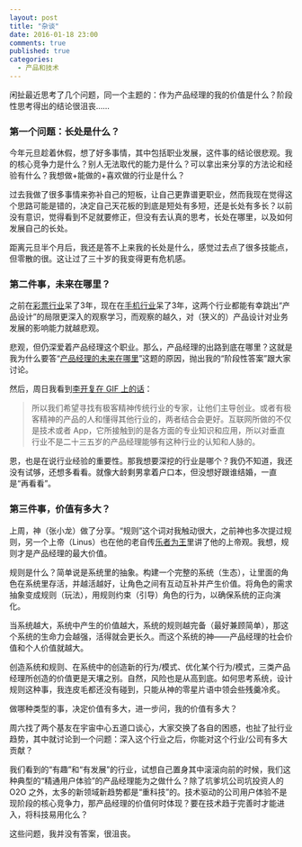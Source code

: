 ```yaml
---
layout: post
title: "杂谈"
date: 2016-01-18 23:00
comments: true
published: true
categories:
  - 产品和技术
---
```


闲扯最近思考了几个问题，同一个主题的：作为产品经理的我的价值是什么？阶段性思考得出的结论很沮丧……

### 第一个问题：长处是什么？
今年元旦趁着休假，想了好多事情，其中包括职业发展，这件事的结论很悲观。我的核心竞争力是什么？别人无法取代的能力是什么？可以拿出来分享的方法论和经验有什么？我想做+能做的+喜欢做的行业是什么？

过去我做了很多事情来弥补自己的短板，让自己更靠谱更职业，然而我现在觉得这个思路可能是错的，决定自己天花板的到底是短处有多短，还是长处有多长？以前没有意识，觉得看到不足就要修正，但没有去认真的思考，长处在哪里，以及如何发展自己的长处。

距离元旦半个月后，我还是答不上来我的长处是什么，感觉过去点了很多技能点，但零散的很。这让过了三十岁的我变得更有危机感。


### 第二件事，未来在哪里？

之前在[彩票行业](http://caipiao.taobao.com)呆了3年，现在在[手机行业](http://www.smartisan.com/)呆了3年，这两个行业都能有幸跳出“产品设计”的局限更深入的观察学习，而观察的越久，对（狭义的）产品设计对业务发展的影响能力就越悲观。

悲观，但仍深爱着产品经理这个职业。那么，产品经理的出路到底在哪里？这就是我为什么要答“[产品经理的未来在哪里](https://www.zhihu.com/question/27283535/answer/81172865)”这题的原因，抛出我的“阶段性答案”跟大家讨论。

然后，周日我看到[李开复在 GIF 上的话](http://www.geekpark.net/topics/214529)：

> 所以我们希望寻找有极客精神传统行业的专家，让他们主导创业。或者有极客精神的产品的人和懂得其他行业的，两者结合会更好。互联网所做的不仅是技术或者 App，它所接触到的是各方面的专业知识和应用，所以对垂直行业不是二十三五岁的产品经理能够有这种行业的认知和人脉的。

恩，也是在说行业经验的重要性。那我想要深挖的行业是哪个？我仍不知道，我还没有试够，还想多看看。就像大龄剩男拿着户口本，但没想好跟谁结婚，一直是“再看看”。

### 第三件事，价值有多大？

上周，神（张小龙）做了分享。“规则”这个词对我触动很大，之前神也多次提过规则，另一个上帝（Linus）也在他的老自传[乐者为王](https://book.douban.com/subject/1395123/)里讲了他的上帝观。我想，规则才是产品经理的最大价值。

规则是什么？简单说是系统里的抽象。构建一个完整的系统（生态），让里面的角色在系统里存活，并越活越好，让角色之间有互动互补并产生价值。将角色的需求抽象变成规则（玩法），用规则约束（引导）角色的行为，以确保系统的正向演化。

当系统越大，系统中产生的价值越大，系统的规则越完备（最好兼顾简单），那这个系统的生命力会越强，活得就会更长久。而这个系统的神——产品经理的社会价值和个人价值就越大。

创造系统和规则、在系统中的创造新的行为/模式、优化某个行为/模式，三类产品经理所创造的价值更是天壤之别。自然，风险也是从高到底。如何思考系统，设计规则这种事，我连皮毛都还没有碰到，只能从神的零星片语中领会些残羹冷炙。

做哪种类型的事，决定价值有多大，进一步问，我的价值有多大？

周六找了两个基友在宇宙中心五道口谈心，大家交换了各自的困惑，也扯了扯行业趋势，其中就讨论到一个问题：深入这个行业之后，你能对这个行业/公司有多大贡献？

我们看到的“有趣”和“有发展”的行业，试想自己置身其中滚滚向前的时候，我们这种典型的“精通用户体验”的产品经理能为之做什么？除了坑爹坑公司坑投资人的 O2O 之外，太多的新领域新趋势都是“重科技”的。技术驱动的公司用户体验不是现阶段的核心竞争力，那产品经理的价值何时体现？要在技术趋于完善时才能进入，将科技易用化么？

这些问题，我并没有答案，很沮丧。

